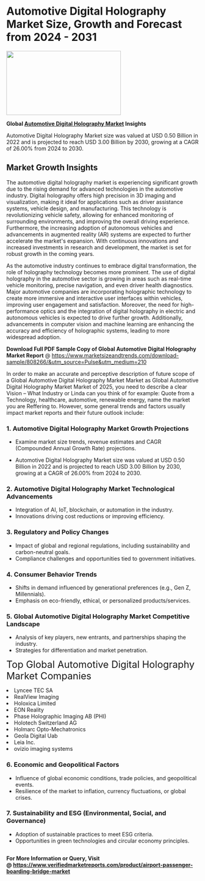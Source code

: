 <H1>Automotive Digital Holography Market Size, Growth and Forecast from 2024 - 2031</H1><img class="aligncenter size-medium wp-image-584254" src="https://thirdeyenews.in/wp-content/uploads/2024/09/Global-Market-Research-300x168.jpeg" alt="" width="300" height="168" /><p><strong>Global&nbsp;<a href="https://www.marketsizeandtrends.com/download-sample/808266/&amp;utm_source=Pulse&amp;utm_medium=210">Automotive Digital Holography Market</a> Insights</strong></p><p>Automotive Digital Holography Market size was valued at USD 0.50 Billion in 2022 and is projected to reach USD 3.00 Billion by 2030, growing at a CAGR of 26.00% from 2024 to 2030.</p><p><h2>Market Growth Insights</h2> <p>The automotive digital holography market is experiencing significant growth due to the rising demand for advanced technologies in the automotive industry. Digital holography offers high precision in 3D imaging and visualization, making it ideal for applications such as driver assistance systems, vehicle design, and manufacturing. This technology is revolutionizing vehicle safety, allowing for enhanced monitoring of surrounding environments, and improving the overall driving experience. Furthermore, the increasing adoption of autonomous vehicles and advancements in augmented reality (AR) systems are expected to further accelerate the market's expansion. With continuous innovations and increased investments in research and development, the market is set for robust growth in the coming years. </p> <p>As the automotive industry continues to embrace digital transformation, the role of holography technology becomes more prominent. The use of digital holography in the automotive sector is growing in areas such as real-time vehicle monitoring, precise navigation, and even driver health diagnostics. Major automotive companies are incorporating holographic technology to create more immersive and interactive user interfaces within vehicles, improving user engagement and satisfaction. Moreover, the need for high-performance optics and the integration of digital holography in electric and autonomous vehicles is expected to drive further growth. Additionally, advancements in computer vision and machine learning are enhancing the accuracy and efficiency of holographic systems, leading to more widespread adoption. </p><p><span class=""><strong>Download Full PDF Sample Copy of Global Automotive Digital Holography Market Report</strong> @ <a href="https://www.marketsizeandtrends.com/download-sample/808266/&amp;utm_source=Pulse&amp;utm_medium=210" target="_blank">https://www.marketsizeandtrends.com/download-sample/808266/&amp;utm_source=Pulse&amp;utm_medium=210</a></span></p><p>In order to make an accurate and perceptive description of future scope of a Global&nbsp;Automotive Digital Holography Market Market as Global&nbsp;Automotive Digital Holography Market Market of 2025, you need to describe a clear Vision &ndash; What Industry or Linda can you think of for example: Quote from a Technology, healthcare, automotive, renewable energy, name the market you are Reffering to. However, some general trends and factors usually impact market reports and their future outlook include:</p><h3>1.&nbsp;<strong>Automotive Digital Holography Market Growth Projections</strong></h3><ul><li>Examine market size trends, revenue estimates and CAGR (Compounded Annual Growth Rate) projections.</li><li><p>Automotive Digital Holography Market size was valued at USD 0.50 Billion in 2022 and is projected to reach USD 3.00 Billion by 2030, growing at a CAGR of 26.00% from 2024 to 2030.</p></li></ul><h3>2.&nbsp;<strong>Automotive Digital Holography Market Technological Advancements</strong></h3><ul><li>Integration of AI, IoT, blockchain, or automation in the industry.</li><li>Innovations driving cost reductions or improving efficiency.</li></ul><h3>3.&nbsp;<strong>Regulatory and Policy Changes</strong></h3><ul><li>Impact of global and regional regulations, including sustainability and carbon-neutral goals.</li><li>Compliance challenges and opportunities tied to government initiatives.</li></ul><h3>4.&nbsp;<strong>Consumer Behavior Trends</strong></h3><ul><li>Shifts in demand influenced by generational preferences (e.g., Gen Z, Millennials).</li><li>Emphasis on eco-friendly, ethical, or personalized products/services.</li></ul><h3>5.&nbsp;<strong>Global Automotive Digital Holography Market Competitive Landscape</strong></h3><ul><li>Analysis of key players, new entrants, and partnerships shaping the industry.</li><li>Strategies for differentiation and market penetration.</li></ul><p data-pm-slice="1 1 []"><span style="color: inherit; font-family: inherit; font-size: 25px;">Top Global Automotive Digital Holography Market Companies</span></p><div class="" data-test-id=""><p><li>Lyncee TEC SA</li><li> RealView Imaging</li><li> Holoxica Limited</li><li> EON Reality</li><li> Phase Holographic Imaging AB (PHI)</li><li> Holotech Switzerland AG</li><li> Holmarc Opto-Mechatronics</li><li> Geola Digital Uab</li><li> Leia Inc.</li><li> ovizio imaging systems</li></p></div><h3>6.&nbsp;<strong>Economic and Geopolitical Factors</strong></h3><ul><li>Influence of global economic conditions, trade policies, and geopolitical events.</li><li>Resilience of the market to inflation, currency fluctuations, or global crises.</li></ul><h3>7.&nbsp;<strong>Sustainability and ESG (Environmental, Social, and Governance)</strong></h3><ul><li>Adoption of sustainable practices to meet ESG criteria.</li><li>Opportunities in green technologies and circular economy principles.</li></ul><h2><strong style="font-size: 14px;">For More Information or Query, Visit @&nbsp;</strong><a style="background-color: #ffffff; font-size: 14px;" href="https://www.marketsizeandtrends.com/report/automotive-digital-holography-market/" target="_blank">https://www.verifiedmarketreports.com/product/airport-passenger-boarding-bridge-market</a></h2>
